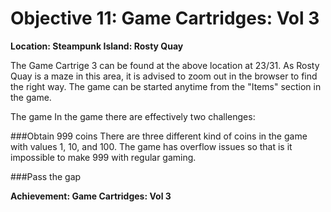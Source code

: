 # Objective 11: Game Cartridges: Vol 3
**Location: Steampunk Island: Rosty Quay**  

The Game Cartrige 3 can be found at the above location at 23/31. As Rosty Quay is a maze in this area, it is advised to zoom out in the browser to find the right way.
The game can be started anytime from the "Items" section in the game.

The game 
In the game there are effectively two challenges:

###Obtain 999 coins
There are three different kind of coins in the game with values 1, 10, and 100. The game has overflow issues so that is it impossible to make 999 with regular gaming.

###Pass the gap 

**Achievement: Game Cartridges: Vol 3**
<!--stackedit_data:
eyJoaXN0b3J5IjpbMTQ2NDY0NjIyNSwtMjAxMDE5MjYzXX0=
-->